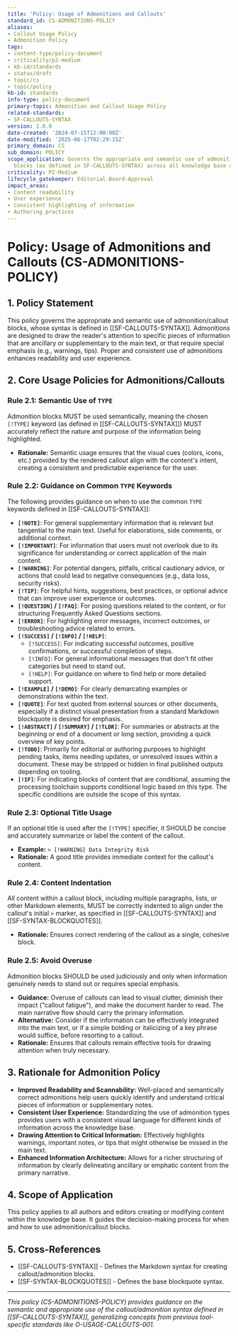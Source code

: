 ```yaml
---
title: 'Policy: Usage of Admonitions and Callouts'
standard_id: CS-ADMONITIONS-POLICY
aliases:
- Callout Usage Policy
- Admonition Policy
tags:
- content-type/policy-document
- criticality/p2-medium
- kb-id/standards
- status/draft
- topic/cs
- topic/policy
kb-id: standards
info-type: policy-document
primary-topic: Admonition and Callout Usage Policy
related-standards:
- SF-CALLOUTS-SYNTAX
version: 1.0.0
date-created: '2024-07-15T12:00:00Z'
date-modified: '2025-06-17T02:29:15Z'
primary_domain: CS
sub_domain: POLICY
scope_application: Governs the appropriate and semantic use of admonition/callout
  blocks (as defined in SF-CALLOUTS-SYNTAX) across all knowledge base documents.
criticality: P2-Medium
lifecycle_gatekeeper: Editorial-Board-Approval
impact_areas:
- Content readability
- User experience
- Consistent highlighting of information
- Authoring practices
---
```

# Policy: Usage of Admonitions and Callouts (CS-ADMONITIONS-POLICY)

## 1. Policy Statement

This policy governs the appropriate and semantic use of admonition/callout blocks, whose syntax is defined in [[SF-CALLOUTS-SYNTAX]]. Admonitions are designed to draw the reader's attention to specific pieces of information that are ancillary or supplementary to the main text, or that require special emphasis (e.g., warnings, tips). Proper and consistent use of admonitions enhances readability and user experience.

## 2. Core Usage Policies for Admonitions/Callouts

### Rule 2.1: Semantic Use of `TYPE`
Admonition blocks MUST be used semantically, meaning the chosen `[!TYPE]` keyword (as defined in [[SF-CALLOUTS-SYNTAX]]) MUST accurately reflect the nature and purpose of the information being highlighted.
*   **Rationale:** Semantic usage ensures that the visual cues (colors, icons, etc.) provided by the rendered callout align with the content's intent, creating a consistent and predictable experience for the user.

### Rule 2.2: Guidance on Common `TYPE` Keywords
The following provides guidance on when to use the common `TYPE` keywords defined in [[SF-CALLOUTS-SYNTAX]]:

*   **`[!NOTE]`**: For general supplementary information that is relevant but tangential to the main text. Useful for elaborations, side comments, or additional context.
*   **`[!IMPORTANT]`**: For information that users must not overlook due to its significance for understanding or correct application of the main content.
*   **`[!WARNING]`**: For potential dangers, pitfalls, critical cautionary advice, or actions that could lead to negative consequences (e.g., data loss, security risks).
*   **`[!TIP]`**: For helpful hints, suggestions, best practices, or optional advice that can improve user experience or outcomes.
*   **`[!QUESTION]` / `[!FAQ]`**: For posing questions related to the content, or for structuring Frequently Asked Questions sections.
*   **`[!ERROR]`**: For highlighting error messages, incorrect outcomes, or troubleshooting advice related to errors.
*   **`[!SUCCESS]` / `[!INFO]` / `[!HELP]`**:
    *   `[!SUCCESS]`: For indicating successful outcomes, positive confirmations, or successful completion of steps.
    *   `[!INFO]`: For general informational messages that don't fit other categories but need to stand out.
    *   `[!HELP]`: For guidance on where to find help or more detailed support.
*   **`[!EXAMPLE]` / `[!DEMO]`**: For clearly demarcating examples or demonstrations within the text.
*   **`[!QUOTE]`**: For text quoted from external sources or other documents, especially if a distinct visual presentation from a standard Markdown blockquote is desired for emphasis.
*   **`[!ABSTRACT]` / `[!SUMMARY]` / `[!TLDR]`**: For summaries or abstracts at the beginning or end of a document or long section, providing a quick overview of key points.
*   **`[!TODO]`**: Primarily for editorial or authoring purposes to highlight pending tasks, items needing updates, or unresolved issues within a document. These may be stripped or hidden in final published outputs depending on tooling.
*   **`[!IF]`**: For indicating blocks of content that are conditional, assuming the processing toolchain supports conditional logic based on this type. The specific conditions are outside the scope of this syntax.

### Rule 2.3: Optional Title Usage
If an optional title is used after the `[!TYPE]` specifier, it SHOULD be concise and accurately summarize or label the content of the callout.
*   **Example:** `> [!WARNING] Data Integrity Risk`
*   **Rationale:** A good title provides immediate context for the callout's content.

### Rule 2.4: Content Indentation
All content within a callout block, including multiple paragraphs, lists, or other Markdown elements, MUST be correctly indented to align under the callout's initial `>` marker, as specified in [[SF-CALLOUTS-SYNTAX]] and [[SF-SYNTAX-BLOCKQUOTES]].
*   **Rationale:** Ensures correct rendering of the callout as a single, cohesive block.

### Rule 2.5: Avoid Overuse
Admonition blocks SHOULD be used judiciously and only when information genuinely needs to stand out or requires special emphasis.
*   **Guidance:** Overuse of callouts can lead to visual clutter, diminish their impact ("callout fatigue"), and make the document harder to read. The main narrative flow should carry the primary information.
*   **Alternative:** Consider if the information can be effectively integrated into the main text, or if a simple bolding or italicizing of a key phrase would suffice, before resorting to a callout.
*   **Rationale:** Ensures that callouts remain effective tools for drawing attention when truly necessary.

## 3. Rationale for Admonition Policy

*   **Improved Readability and Scannability:** Well-placed and semantically correct admonitions help users quickly identify and understand critical pieces of information or supplementary notes.
*   **Consistent User Experience:** Standardizing the use of admonition types provides users with a consistent visual language for different kinds of information across the knowledge base.
*   **Drawing Attention to Critical Information:** Effectively highlights warnings, important notes, or tips that might otherwise be missed in the main text.
*   **Enhanced Information Architecture:** Allows for a richer structuring of information by clearly delineating ancillary or emphatic content from the primary narrative.

## 4. Scope of Application

This policy applies to all authors and editors creating or modifying content within the knowledge base. It guides the decision-making process for when and how to use admonition/callout blocks.

## 5. Cross-References
- [[SF-CALLOUTS-SYNTAX]] - Defines the Markdown syntax for creating callout/admonition blocks.
- [[SF-SYNTAX-BLOCKQUOTES]] - Defines the base blockquote syntax.

---
*This policy (CS-ADMONITIONS-POLICY) provides guidance on the semantic and appropriate use of the callout/admonition syntax defined in [[SF-CALLOUTS-SYNTAX]], generalizing concepts from previous tool-specific standards like O-USAGE-CALLOUTS-001.*
